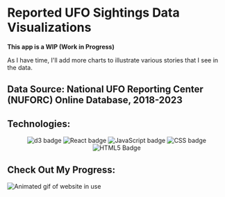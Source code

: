 # Reported UFO Sightings Data Visualizations

**This app is a WIP (Work in Progress)**

As I have time, I'll add more charts to illustrate various stories that I see in the data. 

## Data Source: National UFO Reporting Center (NUFORC) Online Database, 2018-2023

## Technologies: 

<div align="center">
  <picture>
    <img alt="d3 badge" src="https://img.shields.io/badge/d3.js-F9A03C?style=for-the-badge&logo=d3.js&logoColor=white">
  </picture>
  <picture>
    <img alt="React badge" src="https://img.shields.io/badge/React-20232A?style=for-the-badge&logo=react&logoColor=61DAFB">
  </picture>
  <picture>
    <img alt="JavaScript badge" src="https://img.shields.io/badge/JavaScript-F7DF1E?style=for-the-badge&logo=javascript&logoColor=black">
  </picture>
  <picture>
    <img alt="CSS badge" src="https://img.shields.io/badge/CSS3-1572B6?style=for-the-badge&logo=css3&logoColor=white">
  </picture>
  <picture>
    <img alt="HTML5 Badge" src="https://img.shields.io/badge/HTML5-E34F26?style=for-the-badge&logo=html5&logoColor=white">
  </picture>
</div>

## Check Out My Progress:
![Animated gif of website in use](https://i.imgur.com/PWLJSIA.gif)
